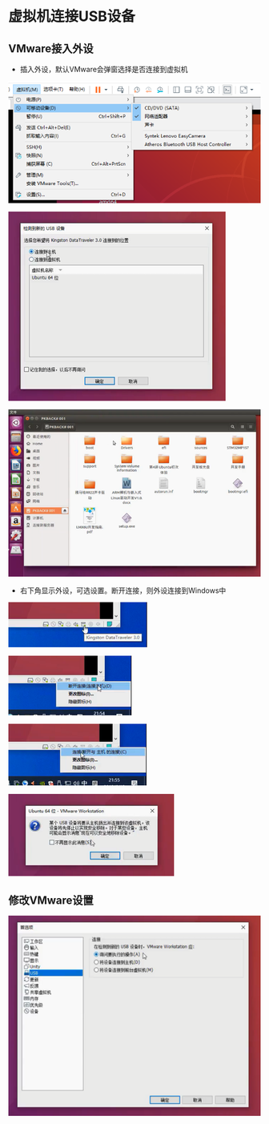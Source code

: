 # 虚拟机连接USB设备


## VMware接入外设

* 插入外设，默认VMware会弹窗选择是否连接到虚拟机

![20200411_214925_82](image/20200411_214925_82.png)

![20200411_214935_73](image/20200411_214935_73.png)

![20200411_215031_89](image/20200411_215031_89.png)

* 右下角显示外设，可选设置。断开连接，则外设连接到Windows中

![20200411_215113_60](image/20200411_215113_60.png)

![20200411_215128_19](image/20200411_215128_19.png)

![20200411_215154_59](image/20200411_215154_59.png)

![20200411_215207_53](image/20200411_215207_53.png)

## 修改VMware设置

![20200411_215328_88](image/20200411_215328_88.png)
